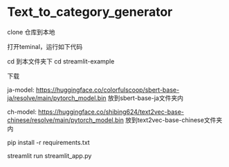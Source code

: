 # Text_to_category_generator
clone 仓库到本地

打开teminal，运行如下代码

cd 到本文件夹下 cd streamlit-example

下载

ja-model: https://huggingface.co/colorfulscoop/sbert-base-ja/resolve/main/pytorch_model.bin 放到sbert-base-ja文件夹内

ch-model: https://huggingface.co/shibing624/text2vec-base-chinese/resolve/main/pytorch_model.bin 放到text2vec-base-chinese文件夹内

pip install -r requirements.txt

streamlit run streamlit_app.py



